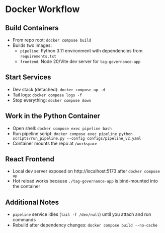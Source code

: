 # Docker Workflow

## Build Containers
- From repo root: `docker compose build`
- Builds two images:
  - `pipeline`: Python 3.11 environment with dependencies from `requirements.txt`
  - `frontend`: Node 20/Vite dev server for `tag-governance-app`

## Start Services
- Dev stack (detached): `docker compose up -d`
- Tail logs: `docker compose logs -f`
- Stop everything: `docker compose down`

## Work in the Python Container
- Open shell: `docker compose exec pipeline bash`
- Run pipeline script: `docker compose exec pipeline python scripts/run_pipeline.py --config configs/pipeline_v2.yaml`
- Container mounts the repo at `/workspace`

## React Frontend
- Local dev server exposed on http://localhost:5173 after `docker compose up`
- Hot reload works because `./tag-governance-app` is bind-mounted into the container

## Additional Notes
- `pipeline` service idles (`tail -f /dev/null`) until you attach and run commands
- Rebuild after dependency changes: `docker compose build --no-cache`
